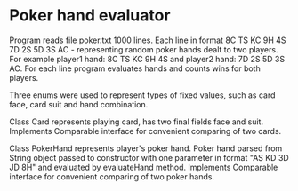 # Poker hand evaluator

Program reads file poker.txt 1000 lines. Each line in format 8C TS KC 9H 4S 7D 2S 5D 3S AC - representing random poker hands dealt to two players. For example player1 hand: 8C TS KC 9H 4S and player2 hand: 7D 2S 5D 3S AC. For each line program evaluates hands and counts wins for both players.

Three enums were used to represent types of fixed values, such as card face, card suit and hand combination.

Class Card represents playing card, has two final fields face and suit. Implements Comparable interface for convenient comparing of two cards.

Class PokerHand represents player's poker hand. Poker hand parsed from String object passed to constructor with one parameter in format "AS KD 3D JD 8H" and evaluated by evaluateHand method. Implements Comparable interface for convenient comparing of two poker hands.
